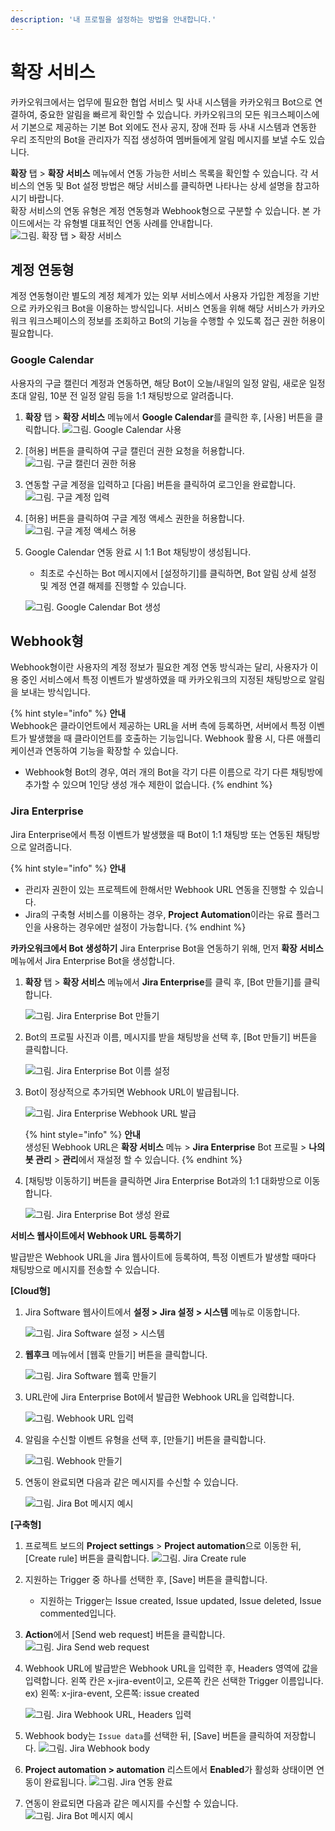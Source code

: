 ```yaml
---
description: '내 프로필을 설정하는 방법을 안내합니다.'
---
```


# 확장 서비스

카카오워크에서는 업무에 필요한 협업 서비스 및 사내 시스템을 카카오워크 Bot으로 연결하여, 중요한 알림을 빠르게 확인할 수 있습니다. 카카오워크의 모든 워크스페이스에서 기본으로 제공하는 기본 Bot 외에도 전사 공지, 장애 전파 등 사내 시스템과 연동한 우리 조직만의 Bot을 관리자가 직접 생성하여 멤버들에게 알림 메시지를 보낼 수도 있습니다. 

**확장** 탭 > **확장 서비스** 메뉴에서 연동 가능한 서비스 목록을 확인할 수 있습니다. 각 서비스의 연동 및 Bot 설정 방법은 해당 서비스를 클릭하면 나타나는 상세 설명을 참고하시기 바랍니다.  
확장 서비스의 연동 유형은 계정 연동형과 Webhook형으로 구분할 수 있습니다. 본 가이드에서는 각 유형별 대표적인 연동 사례를 안내합니다. 
![그림. 확장 탭 > 확장 서비스](https://s3-us-west-2.amazonaws.com/secure.notion-static.com/7d37a1d2-0229-4db5-9f72-032ba17443dc/%ED%99%95%EC%9E%A5_%ED%83%AD___%ED%99%95%EC%9E%A5_%EC%84%9C%EB%B9%84%EC%8A%A4.png)


## 계정 연동형
계정 연동형이란 별도의 계정 체계가 있는 외부 서비스에서 사용자 가입한 계정을 기반으로 카카오워크 Bot을 이용하는 방식입니다. 서비스 연동을 위해 해당 서비스가 카카오워크 워크스페이스의 정보를 조회하고 Bot의 기능을 수행할 수 있도록 접근 권한 허용이 필요합니다. 

### Google Calendar

사용자의 구글 캘린더 계정과 연동하면, 해당 Bot이 오늘/내일의 일정 알림, 새로운 일정 초대 알림, 10분 전 일정 알림 등을 1:1 채팅방으로 알려줍니다. 

1. **확장** 탭 > **확장 서비스** 메뉴에서 **Google Calendar**를 클릭한 후, [사용] 버튼을 클릭합니다.
    ![그림. Google Calendar 사용 ](https://s3-us-west-2.amazonaws.com/secure.notion-static.com/ba7866b2-b292-43e6-a833-f7b69e68c00b/Google_Calendar_%EC%82%AC%EC%9A%A9.png)
    
2. [허용] 버튼을 클릭하여 구글 캘린더 권한 요청을 허용합니다.
    ![그림. 구글 캘린더 권한 허용](https://s3-us-west-2.amazonaws.com/secure.notion-static.com/771146fe-8ee8-4f5d-95c6-bd9d4eff25d1/구글_캘린더_권한_허용.png)
    

3. 연동할 구글 계정을 입력하고 [다음] 버튼을 클릭하여 로그인을 완료합니다. 
    ![그림. 구글 계정 입력](https://s3-us-west-2.amazonaws.com/secure.notion-static.com/78d9fc6d-f615-4878-9bfa-4f322b5ddeb9/구글_계정_입력.png)

    
4. [허용] 버튼을 클릭하여 구글 계정 액세스 권한을 허용합니다.
    ![그림. 구글 계정 액세스 허용](https://s3-us-west-2.amazonaws.com/secure.notion-static.com/5052ed4e-763d-408a-b353-ee726bca42e3/구글_계정_액세스_허용.png)
    

5. Google Calendar 연동 완료 시 1:1 Bot 채팅방이 생성됩니다. 
    - 최초로 수신하는 Bot 메시지에서 [설정하기]를 클릭하면, Bot 알림 상세 설정 및 계정 연결 해제를 진행할 수 있습니다.
    
    ![그림. Google Calendar Bot 생성](https://s3-us-west-2.amazonaws.com/secure.notion-static.com/3663e51d-b3fb-49ef-ac91-0e9a6bac72d8/Google_Calendar_Bot_%EC%83%9D%EC%84%B1.png)


## Webhook형
Webhook형이란 사용자의 계정 정보가 필요한 계정 연동 방식과는 달리, 사용자가 이용 중인 서비스에서 특정 이벤트가 발생하였을 때 카카오워크의 지정된 채팅방으로 알림을 보내는 방식입니다. 

{% hint style="info" %}
**안내**<br>
Webhook은 클라이언트에서 제공하는 URL을 서버 측에 등록하면, 서버에서 특정 이벤트가 발생했을 때 클라이언트를 호출하는 기능입니다. Webhook 활용 시, 다른 애플리케이션과 연동하여 기능을 확장할 수 있습니다.
- Webhook형 Bot의 경우, 여러 개의 Bot을 각기 다른 이름으로 각기 다른 채팅방에 추가할 수 있으며 1인당 생성 개수 제한이 없습니다.
{% endhint %}

### Jira Enterprise
Jira Enterprise에서 특정 이벤트가 발생했을 때 Bot이 1:1 채팅방 또는 연동된 채팅방으로 알려줍니다.

{% hint style="info" %}
**안내**<br>
- 관리자 권한이 있는 프로젝트에 한해서만 Webhook URL 연동을 진행할 수 있습니다.
- Jira의 구축형 서비스를 이용하는 경우, **Project Automation**이라는 유료 플러그인을 사용하는 경우에만 설정이 가능합니다.
{% endhint %}

**카카오워크에서 Bot 생성하기**
Jira Enterprise Bot을 연동하기 위해, 먼저 **확장 서비스** 메뉴에서 Jira Enterprise Bot을 생성합니다. 

1. **확장** 탭 > **확장 서비스** 메뉴에서 **Jira Enterprise**를 클릭 후, [Bot 만들기]를 클릭합니다. 
    
    ![그림. Jira Enterprise Bot 만들기](https://s3-us-west-2.amazonaws.com/secure.notion-static.com/5391cf36-a6c7-4b47-bae8-aeb88efe1850/Jira_Enterprise_Bot_%EB%A7%8C%EB%93%A4%EA%B8%B0.png)

    
2. Bot의 프로필 사진과 이름, 메시지를 받을 채팅방을 선택 후, [Bot 만들기] 버튼을 클릭합니다. 
    
    ![그림. Jira Enterprise Bot 이름 설정](https://s3-us-west-2.amazonaws.com/secure.notion-static.com/3a74f51f-5cc2-4312-ab6e-ba2344cc183f/Jira_Enterprise_Bot_이름_설정.png)
    

3. Bot이 정상적으로 추가되면 Webhook URL이 발급됩니다.
    
    ![그림. Jira Enterprise Webhook URL 발급](https://s3-us-west-2.amazonaws.com/secure.notion-static.com/89df8fdd-5999-44da-b19d-719ab0be7a4a/Jira_Enterprise_Webhook_URL_발급.png)
    
    
    {% hint style="info" %}
    **안내**<br>
    생성된 Webhook URL은 **확장 서비스** 메뉴 > **Jira Enterprise** Bot 프로필 > **나의 봇 관리** > **관리**에서 재설정 할 수 있습니다.
    {% endhint %}    
    

4. [채팅방 이동하기] 버튼을 클릭하면 Jira Enterprise Bot과의 1:1 대화방으로 이동합니다.
    
    ![그림. Jira Enterprise Bot 생성 완료](https://s3-us-west-2.amazonaws.com/secure.notion-static.com/be68f591-bd6b-4965-8cc7-ea4d2e6128ff/%EA%B7%B8%EB%A6%BC._Jira_Enterprise_Bot_%EC%83%9D%EC%84%B1_%EC%99%84%EB%A3%8C.png)
    


**서비스 웹사이트에서 Webhook URL 등록하기**

발급받은 Webhook URL을 Jira 웹사이트에 등록하여, 특정 이벤트가 발생할 때마다 채팅방으로 메시지를 전송할 수 있습니다.  

**[Cloud형]**

1. Jira Software 웹사이트에서 **설정 > Jira 설정 > 시스템** 메뉴로 이동합니다.
    
    ![그림. Jira Software 설정 > 시스템](https://s3-us-west-2.amazonaws.com/secure.notion-static.com/1c228a7d-e9e5-431a-93d3-f68142c26b2a/Jira_Software_설정___시스템.png)
    
2. **웹후크** 메뉴에서 [웹훅 만들기] 버튼을 클릭합니다. 
    
    ![그림. Jira Software 웹훅 만들기](https://s3-us-west-2.amazonaws.com/secure.notion-static.com/5a619fb2-8ae5-496b-bee5-6f45edf97f90/Jira_Software_웹훅_만들기.png)
    
    
3. URL란에 Jira Enterprise Bot에서 발급한 Webhook URL을 입력합니다. 
    
    ![그림. Webhook URL 입력](https://s3-us-west-2.amazonaws.com/secure.notion-static.com/bd53cae3-2adb-44c3-9639-5628a6607ea8/Webhook_URL_입력.png)
    
4. 알림을 수신할 이벤트 유형을 선택 후, [만들기] 버튼을 클릭합니다.
    
    ![그림. Webhook 만들기](https://s3-us-west-2.amazonaws.com/secure.notion-static.com/fcb21137-b95f-41f2-be2f-9c7ecc115ba8/Webhook_만들기.png)
    
5. 연동이 완료되면 다음과 같은 메시지를 수신할 수 있습니다.
    
    ![그림. Jira Bot 메시지 예시](https://t1.kakaocdn.net/service_kep_docpublish/service/9c3628af017c00001.png)
    

**[구축형]**

1. 프로젝트 보드의 **Project settings** > **Project automation**으로 이동한 뒤, [Create rule] 버튼을 클릭합니다. 
    ![그림. Jira Create rule](https://s3-us-west-2.amazonaws.com/secure.notion-static.com/8cfec65b-1964-436d-ab58-9522b3d8d6e4/Untitled.png)
    
2. 지원하는 Trigger 중 하나를 선택한 후, [Save] 버튼을 클릭합니다. 
    - 지원하는 Trigger는 Issue created, Issue updated, Issue deleted, Issue commented입니다.
    
3. **Action**에서 [Send web request] 버튼을 클릭합니다. 
    ![그림. Jira Send web request](https://s3-us-west-2.amazonaws.com/secure.notion-static.com/5fa4c8b4-4c77-454e-bc7d-8d44793795e9/Untitled.png)

    
4. Webhook URL에 발급받은 Webhook URL을 입력한 후, Headers 영역에 값을 입력합니다. 왼쪽 칸은 x-jira-event이고, 오른쪽 칸은 선택한 Trigger 이름입니다. 
    ex) 왼쪽: x-jira-event, 오른쪽: issue created
    
    ![그림. Jira Webhook URL, Headers 입력](https://s3-us-west-2.amazonaws.com/secure.notion-static.com/6224c04a-4ef2-4870-8e22-43172f46790e/Untitled.png)

5. Webhook body는 `Issue data`를 선택한 뒤, [Save] 버튼을 클릭하여 저장합니다. 
    ![그림. Jira Webhook body](https://s3-us-west-2.amazonaws.com/secure.notion-static.com/38df61bd-097b-467c-a5ab-f16b572ae024/Untitled.png)

6. **Project automation > automation** 리스트에서 **Enabled**가 활성화 상태이면 연동이 완료됩니다. 
    ![그림. Jira 연동 완료](https://s3-us-west-2.amazonaws.com/secure.notion-static.com/3a894562-eefd-420e-8709-7be0ceb3b2c3/Untitled.png)
    
7. 연동이 완료되면 다음과 같은 메시지를 수신할 수 있습니다.
    ![그림. Jira Bot 메시지 예시](https://t1.kakaocdn.net/service_kep_docpublish/service/9c3628af017c00001.png)
    
